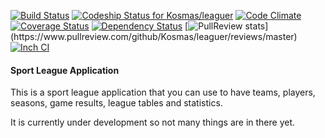 [![Build Status](https://travis-ci.org/Kosmas/leaguer.png?branch=master)](https://travis-ci.org/Kosmas/leaguer)
[ ![Codeship Status for Kosmas/leaguer](https://codeship.com/projects/b38b2e50-2d20-0132-b42c-2ed46d809325/status?branch=master)](https://codeship.com/projects/39120)
[![Code Climate](https://codeclimate.com/github/Kosmas/leaguer.png)](https://codeclimate.com/github/Kosmas/leaguer)
[![Coverage Status](https://coveralls.io/repos/Kosmas/leaguer/badge.png?branch=master)](https://coveralls.io/r/Kosmas/leaguer?branch=master)
[![Dependency Status](https://gemnasium.com/Kosmas/leaguer.png)](https://gemnasium.com/Kosmas/leaguer)
[![PullReview stats](https://www.pullreview.com/github/Kosmas/leaguer/badges/master.svg?)](https://www.pullreview.com/github/Kosmas/leaguer/reviews/master)
[![Inch CI](http://inch-ci.org/github.com/Kosmas/leaguer.svg?branch=master&style=flat)](http://inch-ci.org/github.com/Kosmas/leaguer)

#### Sport League Application

This is a sport league application that you can use to have teams, players, seasons, game results, league tables and statistics.

It is currently under development so not many things are in there yet.
